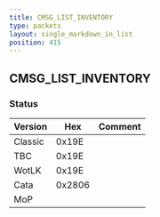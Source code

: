 ```yaml
---
title: CMSG_LIST_INVENTORY
type: packets
layout: single_markdown_in_list
position: 415
---
```


## CMSG_LIST_INVENTORY

### Status

Version    | Hex        | Comment
---------- | ---------- | ---------- 
Classic    | 0x19E      |
TBC        | 0x19E      |
WotLK      | 0x19E      |
Cata       | 0x2806     |
MoP        |            |